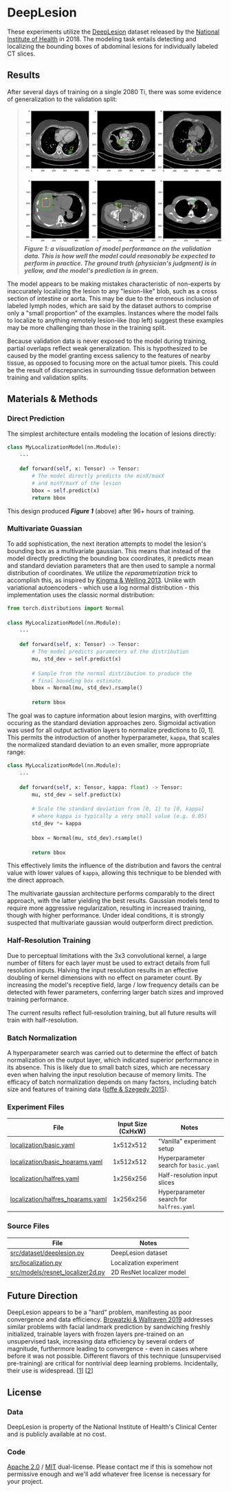 # DeepLesion
These experiments utilize the [DeepLesion](https://nihcc.app.box.com/v/DeepLesion) dataset released by the [National Institute of Health](https://www.nih.gov/news-events/news-releases/nih-clinical-center-releases-dataset-32000-ct-images) in 2018. The modeling task entails detecting and localizing the bounding boxes of abdominal lesions for individually labeled CT slices.

## Results
After several days of training on a single 2080 Ti, there was some evidence of generalization to the validation split:

> ![Figure 1](images/initial_localization.png)  
***Figure 1: a visualization of model performance on the validation data. This is how well the model could reasonably be expected to perform in practice. The ground truth (physician's judgment) is in yellow, and the model's prediction is in green.***

The model appears to be making mistakes characteristic of non-experts by inaccurately localizing the lesion to any "lesion-like" blob, such as a cross section of intestine or aorta. This may be due to the erroneous inclusion of labeled lymph nodes, which are said by the dataset authors to comprise only a "small proportion" of the examples. Instances where the model fails to localize to anything remotely lesion-like (top left) suggest these examples may be more challenging than those in the training split.

Because validation data is never exposed to the model during training, partial overlaps reflect weak generalization. This is hypothesized to be caused by the model granting excess saliency to the features of nearby tissue, as opposed to focusing more on the actual tumor pixels. This could be the result of discrepancies in surrounding tissue deformation between training and validation splits.

## Materials & Methods
### Direct Prediction
The simplest architecture entails modeling the location of lesions directly:

```python
class MyLocalizationModel(nn.Module):
    ...

    def forward(self, x: Tensor) -> Tensor:
        # The model directly predicts the minX/maxX
        # and minY/maxY of the lesion
        bbox = self.predict(x)        
        return bbox
```

This design produced ***Figure 1*** (above) after 96+ hours of training.

### Multivariate Guassian
To add sophistication, the next iteration attempts to model the lesion's bounding box as a multivariate gaussian. This means that instead of the model directly predicting the bounding box coordinates, it predicts mean and standard deviation parameters that are then used to sample a normal distribution of coordinates. We utilize the *reparametrization trick* to accomplish this, as inspired by [Kingma & Welling 2013](https://arxiv.org/abs/1312.6114). Unlike with variational autoencoders - which use a log normal distribution - this implementation uses the classic normal distribution:

```python
from torch.distributions import Normal

class MyLocalizationModel(nn.Module):
    ...

    def forward(self, x: Tensor) -> Tensor:
        # The model predicts parameters of the distribution
        mu, std_dev = self.predict(x)

        # Sample from the normal distribution to produce the
        # final bounding box estimate.
        bbox = Normal(mu, std_dev).rsample()
        
        return bbox
```

The goal was to capture information about lesion margins, with overfitting occuring as the standard deviation approaches zero. Sigmoidal activation was used for all output activation layers to normalize predictions to [0, 1]. This permits the introduction of another hyperparameter, `kappa`, that scales the normalized standard deviation to an even smaller, more appropriate range:

```python
class MyLocalizationModel(nn.Module):
    ...

    def forward(self, x: Tensor, kappa: float) -> Tensor:
        mu, std_dev = self.predict(x)

        # Scale the standard deviation from [0, 1] to [0, kappa]
        # where kappa is typically a very small value (e.g. 0.05)
        std_dev *= kappa

        bbox = Normal(mu, std_dev).rsample()
        
        return bbox
```

This effectively limits the influence of the distribution and favors the central value with lower values of `kappa`, allowing this technique to be blended with the direct approach.

The multivariate gaussian architecture performs comparably to the direct approach, with the latter yielding the best results. Gaussian models tend to require more aggressive regularization, resulting in increased training, though with higher performance. Under ideal conditions, it is strongly suspected that multivariate gaussian would outperform direct prediction.

### Half-Resolution Training
Due to perceptual limitations with the 3x3 convolutional kernel, a large number of filters for each layer must be used to extract details from full resolution inputs. Halving the input resolution results in an effective doubling of kernel dimensions with no effect on parameter count. By increasing the model's receptive field, large / low frequency details can be detected with fewer parameters, conferring larger batch sizes and improved training performance.

The current results reflect full-resolution training, but all future results will train with half-resolution.

### Batch Normalization
A hyperparameter search was carried out to determine the effect of batch normalization on the output layer, which indicated superior performance in its absence. This is likely due to small batch sizes, which are necessary even when halving the input resolution because of memory limits. The efficacy of batch normalization depends on many factors, including batch size and features of training data ([Ioffe & Szegedy 2015](https://arxiv.org/abs/1502.03167v3)).

### Experiment Files
| File                                                                 | Input Size (CxHxW) | Notes
| -------------------------------------------------------------------- | ------------------ | ------
| [localization/basic.yaml](localization/basic.yaml)                   | 1x512x512          | "Vanilla" experiment setup
| [localization/basic_hparams.yaml](localization/basic_hparams.yaml)   | 1x512x512          | Hyperparameter search for `basic.yaml`
| [localization/halfres.yaml](localization/halfres.yaml)               | 1x256x256          | Half-resolution input slices
| [localization/halfres_hparams.yaml](localization/basic_hparams.yaml) | 1x256x256          | Hyperparameter search for `halfres.yaml`

### Source Files
| File                                                                     | Notes
| ------------------------------------------------------------------------ | ----- 
| [src/dataset/deeplesion.py](/src/dataset/deeplesion.py)                  | DeepLesion dataset
| [src/localization.py](/src/localization.py)                              | Localization experiment
| [src/models/resnet_localizer2d.py](/src/models/resnet_localizer2d.py)    | 2D ResNet localizer model

## Future Direction
DeepLesion appears to be a "hard" problem, manifesting as poor convergence and data efficiency. [Browatzki & Wallraven 2019](https://arxiv.org/abs/1911.10448) addresses similar problems with facial landmark prediction by sandwiching freshly initialized, trainable layers with frozen layers pre-trained on an unsupervised task, increasing data efficiency by several orders of magnitude, furthermore leading to convergence - even in cases where before it was not possible. Different flavors of this technique (unsupervised pre-training) are critical for nontrivial deep learning problems. Incidentally, their use is widespread. [[1](https://arxiv.org/abs/1911.10448)] [[2](https://arxiv.org/abs/1707.08475)]

## License
### Data
DeepLesion is property of the National Institute of Health's Clinical Center and is publicly available at no cost.

### Code
[Apache 2.0](../../LICENSE-Apache) / [MIT](../../LICENSE-MIT) dual-license. Please contact me if this is somehow not permissive enough and we'll add whatever free license is necessary for your project.

